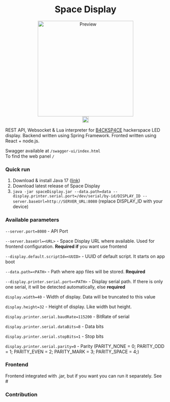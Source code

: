 
<div align="center">
<!-- Title: -->
  <h1>Space Display</h1>
  <img src="https://github.com/b4ck5p4c3/B4CKSP4CE-Display/assets/23121394/39313426-e82f-4a4d-959c-629d4c285b75" height="300" alt="Preview"><br>
<!-- Labels: -->
  <!-- First row: -->
  <a href="https://0x08.in">
    <img src="https://img.shields.io/badge/0x08.in-8A2BE2" height="20" alt="Build status">
  </a>
</div>



REST API, Websocket & Lua interpreter for [B4CKSP4CE](https://0x08.in/) hackerspace LED display. Backend written using Spring Framework. Fronted written using React + node.js.

Swagger available at `/swagger-ui/index.html`\
To find the web panel `/`

### Quick run 
1. Download & install Java 17 ([link](https://www.oracle.com/java/technologies/downloads/#java17))
2. Download latest release of Space Display
3. `java -jar spaceDisplay.jar --data.path=data --display.printer.serial.port=/dev/serial/by-id/DISPLAY_ID --server.baseUrl=http://SERVER_URL:8080` (replace DISPLAY_ID with your device)


### Available parameters

`--server.port=8080` - API Port

`--server.baseUrl=<URL>` - Space Display URL where available. Used for frontend configuration. **Required if** you want use frontend

`--display.default.scriptId=<UUID>` - UUID of default script. It starts on app boot 

`--data.path=<PATH>` - Path where app files will be stored. **Required**

`--display.printer.serial.port=<PATH>` - Display serial path. If there is only one serial, it will be detected automatically, else **required**

`display.width=40` - Width of display. Data will be truncated to this value

`display.height=32` - Height of display. Like width but height.

`display.printer.serial.baudRate=115200` - BitRate of serial 

`display.printer.serial.dataBits=8` - Data bits

`display.printer.serial.stopBits=1` - Stop bits 

`display.printer.serial.parity=0` - Parity (PARITY_NONE = 0; PARITY_ODD = 1; PARITY_EVEN = 2; PARITY_MARK = 3; PARITY_SPACE = 4;)

### Frontend

Frontend integrated with .jar, but if you want you can run it separately. See # 

### Contribution
